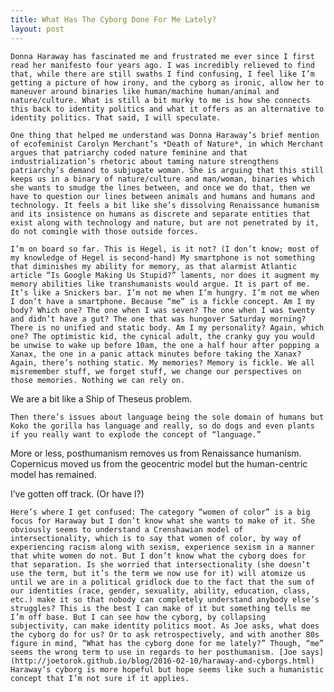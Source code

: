 ```yaml
---
title: What Has The Cyborg Done For Me Lately?
layout: post
---
```

	Donna Haraway has fascinated me and frustrated me ever since I first read her manifesto four years ago. I was incredibly relieved to find that, while there are still swaths I find confusing, I feel like I’m getting a picture of how irony, and the cyborg as ironic, allow her to maneuver around binaries like human/machine human/animal and nature/culture. What is still a bit murky to me is how she connects this back to identity politics and what it offers as an alternative to identity politics. That said, I will speculate.
	
	One thing that helped me understand was Donna Haraway’s brief mention of ecofeminist Carolyn Merchant’s *Death of Nature*, in which Merchant argues that patriarchy coded nature feminine and that industrialization’s rhetoric about taming nature strengthens patriarchy’s demand to subjugate woman. She is arguing that this still keeps us in a binary of nature/culture and man/woman, binaries which she wants to smudge the lines between, and once we do that, then we have to question our lines between animals and humans and humans and technology. It feels a bit like she’s dissolving Renaissance humanism and its insistence on humans as discrete and separate entities that exist along with technology and nature, but are not penetrated by it, do not comingle with those outside forces.
	
	I’m on board so far. This is Hegel, is it not? (I don’t know; most of my knowledge of Hegel is second-hand) My smartphone is not something that diminishes my ability for memory, as that alarmist Atlantic article “Is Google Making Us Stupid?” laments, nor does it augment my memory abilities like transhumanists would argue. It is part of me. It’s like a Snickers bar. I’m not me when I’m hungry. I’m not me when I don’t have a smartphone. Because “me” is a fickle concept. Am I my body? Which one? The one when I was seven? The one when I was twenty and didn’t have a gut? The one that was hungover Saturday morning? There is no unified and static body. Am I my personality? Again, which one? The optimistic kid, the cynical adult, the cranky guy you would be unwise to wake up before 10am, the one a half hour after popping a Xanax, the one in a panic attack minutes before taking the Xanax? Again, there’s nothing static. My memories? Memory is fickle. We all misremember stuff, we forget stuff, we change our perspectives on those memories. Nothing we can rely on. 

We are a bit like a Ship of Theseus problem.

	Then there’s issues about language being the sole domain of humans but Koko the gorilla has language and really, so do dogs and even plants if you really want to explode the concept of “language.” 

More or less, posthumanism removes us from Renaissance humanism. Copernicus moved us from the geocentric model but the human-centric model has remained.

I’ve gotten off track. (Or have I?)

	Here’s where I get confused: The category “women of color” is a big focus for Haraway but I don’t know what she wants to make of it. She obviously seems to understand a Crenshawian model of intersectionality, which is to say that women of color, by way of experiencing racism along with sexism, experience sexism in a manner that white women do not. But I don’t know what the cyborg does for that separation. Is she worried that intersectionality (she doesn’t use the term, but it’s the term we now use for it) will atomize us until we are in a political gridlock due to the fact that the sum of our identities (race, gender, sexuality, ability, education, class, etc.) make it so that nobody can completely understand anybody else’s struggles? This is the best I can make of it but something tells me I’m off base. But I can see how the cyborg, by collapsing subjectivity, can make identity politics moot. As Joe asks, what does the cyborg do for us? Or to ask retrospectively, and with another 80s figure in mind, “What has the cyborg done for me lately?” Though, “me” seems the wrong term to use in regards to her posthumanism. [Joe says](http://joetorok.github.io/blog/2016-02-10/haraway-and-cyborgs.html) Haraway’s cyborg is more hopeful but hope seems like such a humanistic concept that I’m not sure if it applies. 

